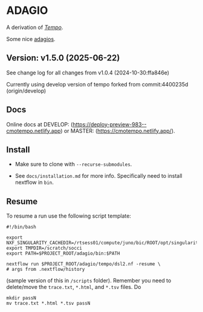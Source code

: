 # ADAGIO

A derivation of [_Tempo_](https://github.com/mskcc/tempo).

Some nice [adagios](https://open.spotify.com/playlist/3o1pG5q6H3FadR6zmeNBTo?si=48d2b7228a754dc0).

## Version: v1.5.0 (2025-06-22)

See change log for all changes from v1.0.4 (2024-10-30:ffa846e)

Currently using develop version of tempo forked from commit:4400235d (origin/develop)

## Docs

Online docs at DEVELOP: (https://deploy-preview-983--cmotempo.netlify.app) or 
MASTER: (https://cmotempo.netlify.app/).

## Install

- Make sure to clone with `--recurse-submodules`.

- See `docs/installation.md` for more info. Specifically need to install nextflow in `bin`.

## Resume

To resume a run use the following script template:

```
#!/bin/bash

export NXF_SINGULARITY_CACHEDIR=/rtsess01/compute/juno/bic/ROOT/opt/singularity/cachedir_socci
export TMPDIR=/scratch/socci
export PATH=$PROJECT_ROOT/adagio/bin:$PATH

nextflow run $PROJECT_ROOT/adagio/tempo/dsl2.nf -resume \
# args from .nextflow/history
```

(sample version of this in `/scripts` folder). Remember you need to delete/move the `trace.txt`, `*.html`, and `*.tsv` files. Do

```
mkdir passN
mv trace.txt *.html *.tsv passN
```

